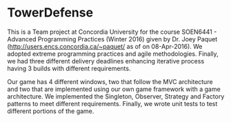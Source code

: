 # TowerDefense

This is a Team project at Concordia University for the course SOEN6441 - Advanced Programming Practices (Winter 2016) given by Dr. Joey Paquet (http://users.encs.concordia.ca/~paquet/ as of on 08-Apr-2016). We adopted extreme programming practices and agile methodologies. Finally, we had three different delivery deadlines enhancing iterative process having 3 builds with different requirements. 

Our game has 4 different windows, two that follow the MVC architecture and two that are implemented using our own game framework with a game architecture.  We implemented the Singleton, Observer, Strategy and Factory patterns to meet different requirements. Finally, we wrote unit tests to test different portions of the game.
